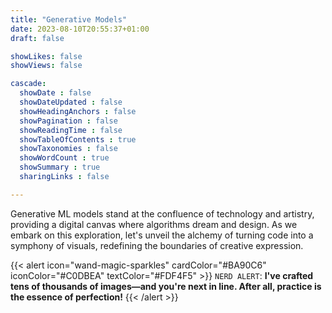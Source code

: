 ```yaml
---
title: "Generative Models"
date: 2023-08-10T20:55:37+01:00
draft: false

showLikes: false
showViews: false

cascade:
  showDate : false
  showDateUpdated : false
  showHeadingAnchors : false
  showPagination : false
  showReadingTime : false
  showTableOfContents : true
  showTaxonomies : false 
  showWordCount : true
  showSummary : true
  sharingLinks : false

---
```


Generative ML models stand at the confluence of technology and artistry, providing a digital canvas where algorithms dream and design. As we embark on this exploration, let's unveil the alchemy of turning code into a symphony of visuals, redefining the boundaries of creative expression.

{{< alert icon="wand-magic-sparkles" cardColor="#BA90C6" iconColor="#C0DBEA" textColor="#FDF4F5" >}}
`NERD ALERT`: **I've crafted tens of thousands of images—and you're next in line. After all, practice is the essence of perfection!**
{{< /alert >}}